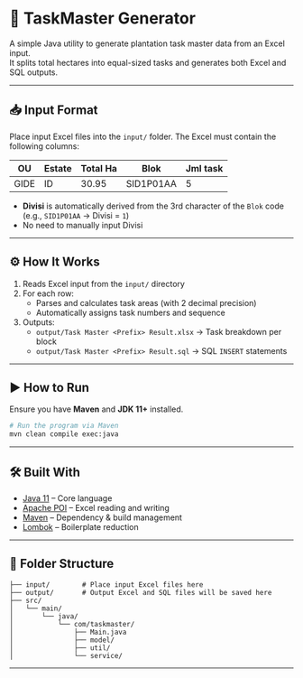 
# 🌾 TaskMaster Generator

A simple Java utility to generate plantation task master data from an Excel input.  
It splits total hectares into equal-sized tasks and generates both Excel and SQL outputs.

---

## 📥 Input Format

Place input Excel files into the `input/` folder. The Excel must contain the following columns:

| OU   | Estate | Total Ha | Blok       | Jml task |
|------|--------|----------|------------|----------|
| GIDE | ID     | 30.95    | SID1P01AA  | 5        |

- **Divisi** is automatically derived from the 3rd character of the `Blok` code  
  (e.g., `SID1P01AA` → Divisi = `1`)
- No need to manually input Divisi

---

## ⚙️ How It Works

1. Reads Excel input from the `input/` directory
2. For each row:
   - Parses and calculates task areas (with 2 decimal precision)
   - Automatically assigns task numbers and sequence
3. Outputs:
   - `output/Task Master <Prefix> Result.xlsx` → Task breakdown per block
   - `output/Task Master <Prefix> Result.sql` → SQL `INSERT` statements

---

## ▶️ How to Run

Ensure you have **Maven** and **JDK 11+** installed.

```bash
# Run the program via Maven
mvn clean compile exec:java
```

---

## 🛠 Built With

- [Java 11](https://www.oracle.com/java/technologies/javase-jdk11-downloads.html) – Core language
- [Apache POI](https://poi.apache.org/) – Excel reading and writing
- [Maven](https://maven.apache.org/) – Dependency & build management
- [Lombok](https://projectlombok.org/) – Boilerplate reduction

---

## 📁 Folder Structure

```
├── input/        # Place input Excel files here
├── output/       # Output Excel and SQL files will be saved here
├── src/
│   └── main/
│       └── java/
│           └── com/taskmaster/
│               ├── Main.java
│               ├── model/
│               ├── util/
│               └── service/
```

---